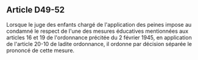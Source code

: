 Article D49-52
----
Lorsque le juge des enfants chargé de l'application des peines impose au
condamné le respect de l'une des mesures éducatives mentionnées aux articles 16
et 19 de l'ordonnance précitée du 2 février 1945, en application de l'article
20-10 de ladite ordonnance, il ordonne par décision séparée le prononcé de cette
mesure.
